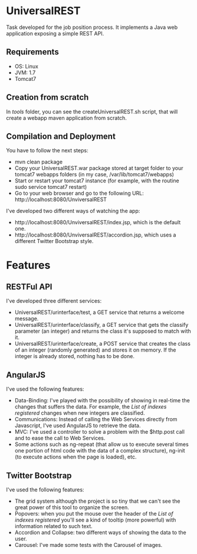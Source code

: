 UniversalREST
=============

Task developed for the job position process. It implements a Java web application exposing a simple REST API.

Requirements
------------

- OS: Linux
- JVM: 1.7
- Tomcat7

Creation from scratch
---------------------

In *tools* folder, you can see the createUniversalREST.sh script, that will create a webapp maven application from scratch.

Compilation and Deployment
--------------------------

You have to follow the next steps:
- mvn clean package
- Copy your UniversalREST.war package stored at target folder to your tomcat7 webapps folders (in my case, /var/lib/tomcat7/webapps)
- Start or restart your tomcat7 instance (for example, with the routine sudo service tomcat7 restart)
- Go to your web browser and go to the following URL: http://localhost:8080/UnviversalREST

I've developed two different ways of watching the app:
- http://localhost:8080/UnviversalREST/index.jsp, which is the default one.
- http://localhost:8080/UnviversalREST/accordion.jsp, which uses a different Twitter Bootstrap style.

Features
========

RESTFul API
-----------

I've developed three different services:
- UniversalREST/urinterface/test, a GET service that returns a welcome message.
- UniversalREST/urinterface/classify, a GET service that gets the classify parameter (an integer) and returns the class it's supposed to match with it.
- UniversalREST/urinterface/create, a POST service that creates the class of an integer (randomly generated) and stores it on memory. If the integer is already stored, nothing has to be done.

AngularJS
---------

I've used the following features:
- Data-Binding: I've played with the possibility of showing in real-time the changes that suffers the data. For example, the *List of indexes registered* changes when new integers are classified.
- Communications: Instead of calling the Web Services directly from Javascript, I've used AngularJS to retrieve the data.
- MVC: I've used a controller to solve a problem with the $http.post call and to ease the call to Web Services.
- Some actions such as ng-repeat (that allow us to execute several times one portion of html code with the data of a complex structure), ng-init (to execute actions when the page is loaded), etc.

Twitter Bootstrap
-----------------

I've used the following features:
- The grid system although the project is so tiny that we can't see the great power of this tool to organize the screen.
- Popovers: when you put the mouse over the header of the *List of indexes registered* you'll see a kind of tooltip (more powerful) with information related to such text.
- Accordion and Collapse: two different ways of showing the data to the user.
- Carousel: I've made some tests with the Carousel of images.
